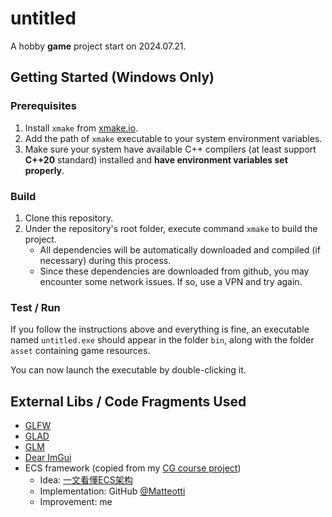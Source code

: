 # untitled
A hobby **game** project start on 2024.07.21.

## Getting Started (Windows Only)
### Prerequisites
1. Install `xmake` from [xmake.io](https://xmake.io).
2. Add the path of `xmake` executable to your system environment variables.
3. Make sure your system have available C++ compilers (at least support **C++20** standard) installed and **have environment variables set properly**.

### Build
1. Clone this repository.
2. Under the repository's root folder, execute command `xmake` to build the project.
   - All dependencies will be automatically downloaded and compiled (if necessary) during this process.
   - Since these dependencies are downloaded from github, you may encounter some network issues. If so, use a VPN and try again.

### Test / Run
If you follow the instructions above and everything is fine, an executable named `untitled.exe` should appear in the folder `bin`, along with the folder `asset` containing game resources.

You can now launch the executable by double-clicking it.

## External Libs / Code Fragments Used
- [GLFW](https://www.glfw.org/)
- [GLAD](https://github.com/Dav1dde/glad)
- [GLM](https://github.com/g-truc/glm)
- [Dear ImGui](https://github.com/ocornut/imgui)
- ECS framework (copied from my [CG course project](https://github.com/Matteotti/ZJU-CG-Lab))
  - Idea: [一文看懂ECS架构](https://zhuanlan.zhihu.com/p/618971664)
  - Implementation: GitHub [@Matteotti](https://github.com/Matteotti)
  - Improvement: me
